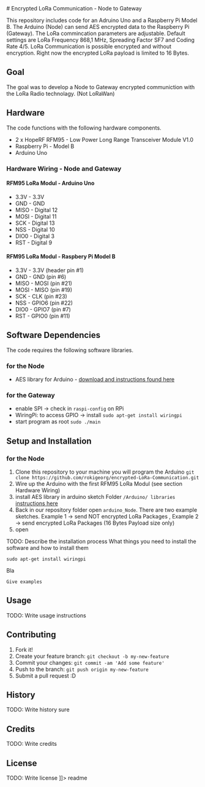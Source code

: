 <snippet>
  <content>
# Encrypted LoRa Communication - Node to Gateway

This repository includes code for an Adruino Uno and a Raspberry Pi Model B.
The Arduino (Node) can send AES encrypted data to the Raspberry Pi (Gateway). The LoRa commincation parameters are adjustable. Default settings are LoRa Frequency 868,1 MHz, Spreading Factor SF7 and Coding Rate 4/5. LoRa Communication is possible encrypted and without encryption. Right now the encrypted LoRa payload is limited to 16 Bytes.


## Goal
The goal was to develop a Node to Gateway encrypted communiction with the LoRa Radio technolagy. (Not LoRaWan)


## Hardware 
The code functions with the following hardware components.
* 2 x HopeRF RFM95 - Low Power Long Range Transceiver Module V1.0 
* Raspberry Pi - Model B
* Arduino Uno

### Hardware Wiring - Node and Gateway

#### RFM95 LoRa Modul - Arduino Uno
* 3.3V - 3.3V
* GND - GND 
* MISO - Digital 12  
* MOSI - Digital 11  
* SCK - Digital 13  
* NSS - Digital 10  
* DIO0 - Digital 3 
* RST - Digital 9 

#### RFM95 LoRa Modul - Raspbery Pi Model B
* 3.3V - 3.3V (header pin #1) 
* GND - GND (pin #6) 
* MISO - MOSI (pin #21) 
* MOSI - MISO (pin #19) 
* SCK - CLK (pin #23) 
* NSS - GPIO6 (pin #22) 
* DIO0 - GPIO7 (pin #7) 
* RST - GPIO0 (pin #11)

## Software Dependencies 
The code requires the following software libraries.
### for the Node
* AES library for Arduino - [download and instructions found here](http://spaniakos.github.io/AES/)

### for the Gateway
* enable SPI -> check in  ```raspi-config``` on RPi 
* WiringPi: to access GPIO -> install ```sudo apt-get install wiringpi```
* start program as root ``sudo ./main``

## Setup and Installation
### for the Node
1. Clone this repository to your machine you will program the Arduino ```git clone https://github.com/rokigeorg/encrypted-LoRa-Communication.git ``` 
2. Wire up the Arduino with the first RFM95 LoRa Modul (see section Hardware Wiring)
3. install AES library in arduino sketch Folder ``/Arduino/ libraries``  [instructions here](http://spaniakos.github.io/AES/)
4. Back in our repository folder open ``arduino_Node``. There are two example sketches. Example 1 -> send NOT encrypted LoRa Packages , Example 2 -> send encrypted LoRa Packages (16 Bytes Payload size only)
5. open  


 TODO: Describe the installation process
What things you need to install the software and how to install them
```
sudo apt-get install wiringpi
```
Bla
```
Give examples
```
## Usage
TODO: Write usage instructions
## Contributing
1. Fork it!
2. Create your feature branch: `git checkout -b my-new-feature`
3. Commit your changes: `git commit -am 'Add some feature'`
4. Push to the branch: `git push origin my-new-feature`
5. Submit a pull request :D




## History
TODO: Write history sure
## Credits
TODO: Write credits
## License
TODO: Write license
]]></content>
  <tabTrigger>readme</tabTrigger>
</snippet>